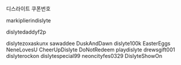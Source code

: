 디스라이트 쿠폰번호

markiplierindislyte

dislytedaddyf2p

dislytezoxaskunx
sawaddee
DuskAndDawn
dislyte100k
EasterEggs
NeneLovesU
CheerUpDislyte
DoNotRedeem
playdislyte
drewsgift001
dislyterockon
dislytespecial99
neoncityfes0329
DislyteShowOn
